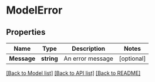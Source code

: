 # ModelError

## Properties

Name | Type | Description | Notes
------------ | ------------- | ------------- | -------------
**Message** | **string** | An error message | [optional] 

[[Back to Model list]](../README.md#documentation-for-models) [[Back to API list]](../README.md#documentation-for-api-endpoints) [[Back to README]](../README.md)


